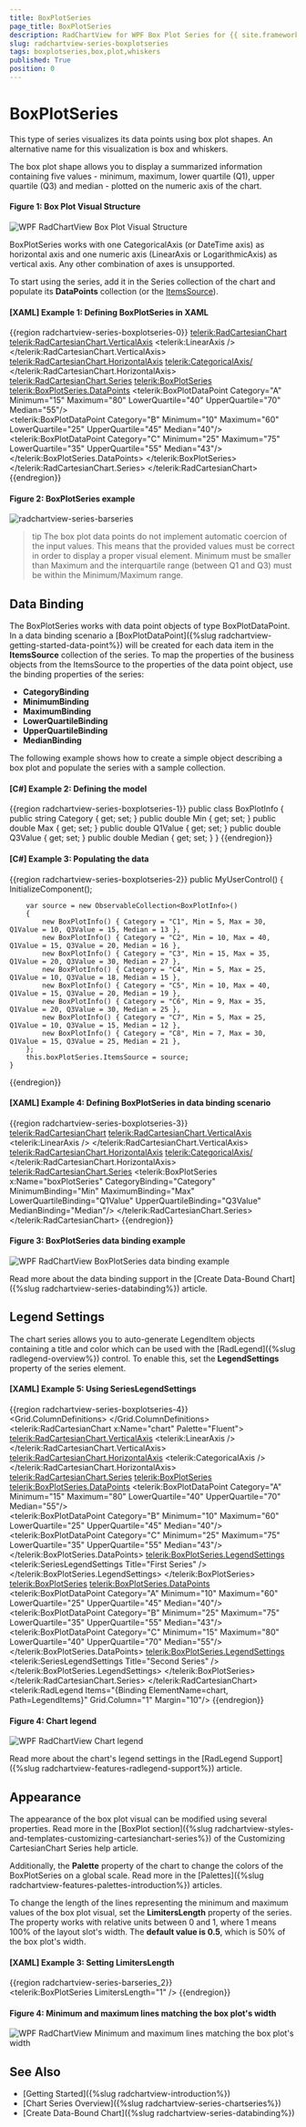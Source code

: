 ```yaml
---
title: BoxPlotSeries
page_title: BoxPlotSeries
description: RadChartView for WPF Box Plot Series for {{ site.framework_name }} allows you to display box and whiskers chart visualization.
slug: radchartview-series-boxplotseries
tags: boxplotseries,box,plot,whiskers
published: True
position: 0
---
```


# BoxPlotSeries

This type of series visualizes its data points using box plot shapes. An alternative name for this visualization is box and whiskers. 

The box plot shape allows you to display a summarized information containing five values - minimum, maximum, lower quartile (Q1), upper quartile (Q3) and median - plotted on the numeric axis of the chart.

#### Figure 1: Box Plot Visual Structure
![WPF RadChartView Box Plot Visual Structure](images/radchartview-series-boxplotseries-0.png)

BoxPlotSeries works with one CategoricalAxis (or DateTime axis) as horizontal axis and one numeric axis (LinearAxis or LogarithmicAxis) as vertical axis. Any other combination of axes is unsupported.

To start using the series, add it in the Series collection of the chart and populate its __DataPoints__ collection (or the [ItemsSource](#data-binding)).

#### __[XAML] Example 1: Defining BoxPlotSeries in XAML__
{{region radchartview-series-boxplotseries-0}}
	 <telerik:RadCartesianChart>
		<telerik:RadCartesianChart.VerticalAxis>
			<telerik:LinearAxis />
		</telerik:RadCartesianChart.VerticalAxis>
		<telerik:RadCartesianChart.HorizontalAxis>
			<telerik:CategoricalAxis/>
		</telerik:RadCartesianChart.HorizontalAxis>
		<telerik:RadCartesianChart.Series>
			<telerik:BoxPlotSeries>
				<telerik:BoxPlotSeries.DataPoints>
					<telerik:BoxPlotDataPoint Category="A" Minimum="15" Maximum="80" LowerQuartile="40" UpperQuartile="70" Median="55"/>                        
					<telerik:BoxPlotDataPoint Category="B" Minimum="10" Maximum="60" LowerQuartile="25" UpperQuartile="45" Median="40"/>
					<telerik:BoxPlotDataPoint Category="C" Minimum="25" Maximum="75" LowerQuartile="35" UpperQuartile="55" Median="43"/>
				</telerik:BoxPlotSeries.DataPoints>
			</telerik:BoxPlotSeries>
		</telerik:RadCartesianChart.Series>
	</telerik:RadCartesianChart>
{{endregion}}

#### Figure 2: BoxPlotSeries example
![radchartview-series-barseries](images/radchartview-series-boxplotseries-1.png)

>tip The box plot data points do not implement automatic coercion of the input values. This means that the provided values must be correct in order to display a proper visual element. Minimum must be smaller than Maximum and the interquartile range (between Q1 and Q3) must be within the Minimum/Maximum range.

## Data Binding

The BoxPlotSeries works with data point objects of type BoxPlotDataPoint. In a data binding scenario a [BoxPlotDataPoint]({%slug radchartview-getting-started-data-point%}) will be created for each data item in the __ItemsSource__ collection of the series. To map the properties of the business objects from the ItemsSource to the properties of the data point object, use the binding properties of the series:

* __CategoryBinding__
* __MinimumBinding__
* __MaximumBinding__
* __LowerQuartileBinding__
* __UpperQuartileBinding__
* __MedianBinding__

The following example shows how to create a simple object describing a box plot and populate the series with a sample collection.

#### __[C#] Example 2: Defining the model__
{{region radchartview-series-boxplotseries-1}}
	public class BoxPlotInfo
    {
        public string Category { get; set; }
        public double Min { get; set; }
        public double Max { get; set; }
        public double Q1Value { get; set; }
        public double Q3Value { get; set; }
        public double Median { get; set; }
    }
{{endregion}}	

#### __[C#] Example 3: Populating the data__
{{region radchartview-series-boxplotseries-2}}
	public MyUserControl()
	{
		InitializeComponent(); 
		
		var source = new ObservableCollection<BoxPlotInfo>()
		{
			new BoxPlotInfo() { Category = "C1", Min = 5, Max = 30, Q1Value = 10, Q3Value = 15, Median = 13 },
			new BoxPlotInfo() { Category = "C2", Min = 10, Max = 40, Q1Value = 15, Q3Value = 20, Median = 16 },
			new BoxPlotInfo() { Category = "C3", Min = 15, Max = 35, Q1Value = 20, Q3Value = 30, Median = 27 },
			new BoxPlotInfo() { Category = "C4", Min = 5, Max = 25, Q1Value = 10, Q3Value = 18, Median = 15 },
			new BoxPlotInfo() { Category = "C5", Min = 10, Max = 40, Q1Value = 15, Q3Value = 20, Median = 19 },
			new BoxPlotInfo() { Category = "C6", Min = 9, Max = 35, Q1Value = 20, Q3Value = 30, Median = 25 },
			new BoxPlotInfo() { Category = "C7", Min = 5, Max = 25, Q1Value = 10, Q3Value = 15, Median = 12 },
			new BoxPlotInfo() { Category = "C8", Min = 7, Max = 30, Q1Value = 15, Q3Value = 25, Median = 21 },
		};
		this.boxPlotSeries.ItemsSource = source;
	}
{{endregion}}	

#### __[XAML] Example 4: Defining BoxPlotSeries in data binding scenario__
{{region radchartview-series-boxplotseries-3}}	
	<telerik:RadCartesianChart>
		<telerik:RadCartesianChart.VerticalAxis>
			<telerik:LinearAxis />
		</telerik:RadCartesianChart.VerticalAxis>
		<telerik:RadCartesianChart.HorizontalAxis>
			<telerik:CategoricalAxis/>
		</telerik:RadCartesianChart.HorizontalAxis>
		<telerik:RadCartesianChart.Series>
			<telerik:BoxPlotSeries x:Name="boxPlotSeries" 
								   CategoryBinding="Category"
								   MinimumBinding="Min"
								   MaximumBinding="Max"
								   LowerQuartileBinding="Q1Value"
								   UpperQuartileBinding="Q3Value"
								   MedianBinding="Median"/>
		</telerik:RadCartesianChart.Series>
	</telerik:RadCartesianChart>
{{endregion}}

#### Figure 3: BoxPlotSeries data binding example
![WPF RadChartView BoxPlotSeries data binding example](images/radchartview-series-boxplotseries-2.png)

Read more about the data binding support in the [Create Data-Bound Chart]({%slug radchartview-series-databinding%}) article.

## Legend Settings

The chart series allows you to auto-generate LegendItem objects containing a title and color which can be used with the [RadLegend]({%slug radlegend-overview%}) control. To enable this, set the __LegendSettings__ property of the series element.

#### __[XAML] Example 5: Using SeriesLegendSettings__
{{region radchartview-series-boxplotseries-4}}	
	 <Grid>
        <Grid.ColumnDefinitions>
            <ColumnDefinition />
            <ColumnDefinition Width="Auto"/>
        </Grid.ColumnDefinitions>
        <telerik:RadCartesianChart x:Name="chart" Palette="Fluent">
            <telerik:RadCartesianChart.VerticalAxis>
                <telerik:LinearAxis />
            </telerik:RadCartesianChart.VerticalAxis>
            <telerik:RadCartesianChart.HorizontalAxis>
                <telerik:CategoricalAxis />
            </telerik:RadCartesianChart.HorizontalAxis>
            <telerik:RadCartesianChart.Series>
                <telerik:BoxPlotSeries>
                    <telerik:BoxPlotSeries.DataPoints>
                        <telerik:BoxPlotDataPoint Category="A" Minimum="15" Maximum="80" LowerQuartile="40" UpperQuartile="70" Median="55"/>                        
                        <telerik:BoxPlotDataPoint Category="B" Minimum="10" Maximum="60" LowerQuartile="25" UpperQuartile="45" Median="40"/>
                        <telerik:BoxPlotDataPoint Category="C" Minimum="25" Maximum="75" LowerQuartile="35" UpperQuartile="55" Median="43"/>
                    </telerik:BoxPlotSeries.DataPoints>
                    <telerik:BoxPlotSeries.LegendSettings>
                        <telerik:SeriesLegendSettings Title="First Series" />
                    </telerik:BoxPlotSeries.LegendSettings>
                </telerik:BoxPlotSeries>
                <telerik:BoxPlotSeries>
                    <telerik:BoxPlotSeries.DataPoints>
                        <telerik:BoxPlotDataPoint Category="A" Minimum="10" Maximum="60" LowerQuartile="25" UpperQuartile="45" Median="40"/>
                        <telerik:BoxPlotDataPoint Category="B" Minimum="25" Maximum="75" LowerQuartile="35" UpperQuartile="55" Median="43"/>
                        <telerik:BoxPlotDataPoint Category="C" Minimum="15" Maximum="80" LowerQuartile="40" UpperQuartile="70" Median="55"/>
                    </telerik:BoxPlotSeries.DataPoints>
                    <telerik:BoxPlotSeries.LegendSettings>
                        <telerik:SeriesLegendSettings Title="Second Series" />
                    </telerik:BoxPlotSeries.LegendSettings>
                </telerik:BoxPlotSeries>
            </telerik:RadCartesianChart.Series>
        </telerik:RadCartesianChart>
        <telerik:RadLegend Items="{Binding ElementName=chart, Path=LegendItems}" Grid.Column="1" Margin="10"/>
    </Grid>
{{endregion}}

#### Figure 4: Chart legend 
![WPF RadChartView Chart legend](images/radchartview-series-boxplotseries-3.png)

Read more about the chart's legend settings in the [RadLegend Support]({%slug radchartview-features-radlegend-support%}) article.

## Appearance

The appearance of the box plot visual can be modified using several properties. Read more in the [BoxPlot section]({%slug radchartview-styles-and-templates-customizing-cartesianchart-series%}) of the Customizing CartesianChart Series help article.

Additionally, the __Palette__ property of the chart to change the colors of the BoxPlotSeries on a global scale. Read more in the [Palettes]({%slug radchartview-features-palettes-introduction%}) articles.

To change the length of the lines representing the minimum and maximum values of the box plot visual, set the __LimitersLength__ property of the series. The property works with relative units between 0 and 1, where 1 means 100% of the layout slot's width. The __default value is 0.5__, which is 50% of the box plot's width.

#### __[XAML] Example 3: Setting LimitersLength__
{{region radchartview-series-barseries_2}}		 
	<telerik:BoxPlotSeries LimitersLength="1" />
{{endregion}}

#### Figure 4: Minimum and maximum lines matching the box plot's width
![WPF RadChartView Minimum and maximum lines matching the box plot's width](images/radchartview-series-boxplotseries-4.png)

## See Also
 * [Getting Started]({%slug radchartview-introduction%})
 * [Chart Series Overview]({%slug radchartview-series-chartseries%})
 * [Create Data-Bound Chart]({%slug radchartview-series-databinding%})
